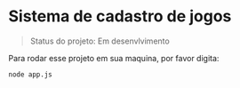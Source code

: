<h1>Sistema de cadastro de jogos</h1>

> Status do projeto: Em desenvlvimento

Para rodar esse projeto em sua maquina, por favor digita:

```
node app.js
```
